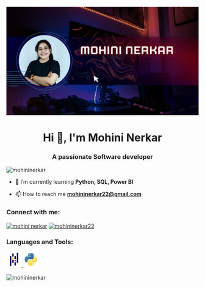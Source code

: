 ![logo](https://github.com/mohininerkar/mohininerkar/blob/main/Purple%20Colorful%20Tech'22%20YouTube%20Channel%20Art.png)
<h1 align="center">Hi 👋, I'm Mohini Nerkar</h1>
<h3 align="center">A passionate Software developer </h3>

<p align="left"> <img src="https://komarev.com/ghpvc/?username=mohininerkar&label=Profile%20views&color=0e75b6&style=flat" alt="mohininerkar" /> </p>

- 🌱 I’m currently learning **Python, SQL, Power BI**

- 📫 How to reach me **mohininerkar22@gmail.com**

<h3 align="left">Connect with me:</h3>
<p align="left">
<a href="https://linkedin.com/in/mohini nerkar" target="blank"><img align="center" src="https://raw.githubusercontent.com/rahuldkjain/github-profile-readme-generator/master/src/images/icons/Social/linked-in-alt.svg" alt="mohini nerkar" height="30" width="40" /></a>
<a href="https://www.hackerearth.com/mohininerkar22" target="blank"><img align="center" src="https://raw.githubusercontent.com/rahuldkjain/github-profile-readme-generator/master/src/images/icons/Social/hackerearth.svg" alt="mohininerkar22" height="30" width="40" /></a>
</p>

<h3 align="left">Languages and Tools:</h3>
<p align="left"> <a href="https://pandas.pydata.org/" target="_blank" rel="noreferrer"> <img src="https://raw.githubusercontent.com/devicons/devicon/2ae2a900d2f041da66e950e4d48052658d850630/icons/pandas/pandas-original.svg" alt="pandas" width="40" height="40"/> </a> <a href="https://www.python.org" target="_blank" rel="noreferrer"> <img src="https://raw.githubusercontent.com/devicons/devicon/master/icons/python/python-original.svg" alt="python" width="40" height="40"/> </a> </p>

<p><img align="center" src="https://github-readme-stats.vercel.app/api/top-langs?username=mohininerkar&show_icons=true&locale=en&layout=compact" alt="mohininerkar" /></p>
